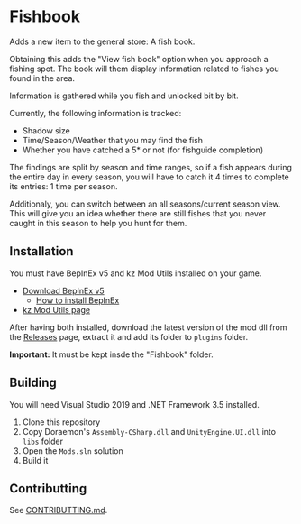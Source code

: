 # Fishbook

Adds a new item to the general store: A fish book.

Obtaining this adds the "View fish book" option when you approach a fishing spot. The book will them display information related to fishes you found in the area.

Information is gathered while you fish and unlocked bit by bit.

Currently, the following information is tracked:
- Shadow size
- Time/Season/Weather that you may find the fish
- Whether you have catched a 5* or not (for fishguide completion)

The findings are split by season and time ranges, so if a fish appears during the entire day in every season, you will have to catch it 4 times to complete its entries: 1 time per season.

Additionaly, you can switch between an all seasons/current season view. This will give you an idea whether there are still fishes that you never caught in this season to help you hunt for them.

## Installation
You must have BepInEx v5 and kz Mod Utils installed on your game.
- [Download BepInEx v5](https://github.com/BepInEx/BepInEx/releases)
	- [How to install BepInEx](https://docs.bepinex.dev/articles/user_guide/installation/index.html)
- [kz Mod Utils page](../kzModUtils/)

After having both installed, download the latest version of the mod dll from the [Releases](https://github.com/guilherme-gm/KirieZ_DoraemonSoSMods/releases) page, extract it and add its folder to `plugins` folder.

**Important:** It must be kept insde the "Fishbook" folder.

## Building
You will need Visual Studio 2019 and .NET Framework 3.5 installed.

1. Clone this repository
2. Copy Doraemon's `Assembly-CSharp.dll` and `UnityEngine.UI.dll` into `libs` folder
3. Open the `Mods.sln` solution
4. Build it


## Contributting
See [CONTRIBUTTING.md](../CONTRIBUTTING.md).

